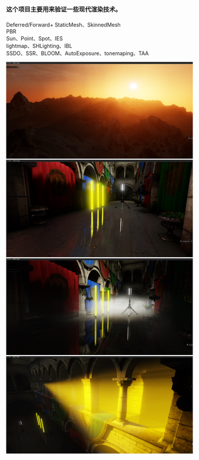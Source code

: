 ### 这个项目主要用来验证一些现代渲染技术。
####
  
Deferred/Forward+ 
StaticMesh、SkinnedMesh  
PBR  
Sun、Point、Spot、IES  
lightmap、SHLighting、IBL   
SSDO、SSR、BLOOM、AutoExposure、tonemaping、TAA  

![](https://github.com/chenjl19/HybridRenderer/blob/dev/pics/atmospheric%20scattering2.jpg "AtmosphericScattering")  
![](https://github.com/chenjl19/HybridRenderer/blob/dev/pics/ssr.jpg "ScreenSpaceReflection+ReflectionProbe")  
![](https://github.com/chenjl19/HybridRenderer/blob/dev/pics/volumefog.jpg "FogVolume")  
![](https://github.com/chenjl19/HybridRenderer/blob/dev/pics/volumelight.jpg "VolumetricLighting")  


